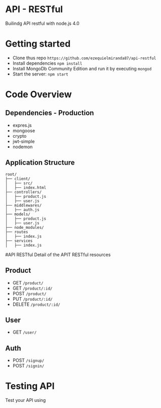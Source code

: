 # API - RESTful
Builindg API restful  with node.js 4.0 


# Getting started
* Clone thus repo ```https://github.com/ezequielmiranda87/api-restful```
* Install dependencies ```npm install```
* Install MongoDb Community Edition  and run it by executing ```mongod```
* Start the server: ```npm start```


# Code Overview

## Dependencies - Production
* expres.js
* mongoose
* crypto
* jwt-simple
* nodemon 


## Application Structure
```
root/
├── client/
│   ├── src/
│   ├── index.html
├── controllers/
│   ├── product.js
│   ├── user.js
├── middlewares/
│   ├── auth.js
├── models/
│   ├── product.js
│   ├── user.js
├── node_modules/
├── routes
│   ├── index.js
├── services
│   ├── index.js
```

#API RESTful 
Detail of the APIT RESTful resources

## Product

* GET    ``` /product/ ```
* GET    ``` /product/:id/ ```
* POST   ``` /product/ ```
* PUT    ``` /product/:id/ ```
* DELETE ``` /product/:id/ ```

## User
* GET    ``` /user/ ```

## Auth
* POST    ``` /signup/ ```
* POST    ``` /signin/ ```

# Testing API
Test your API using 